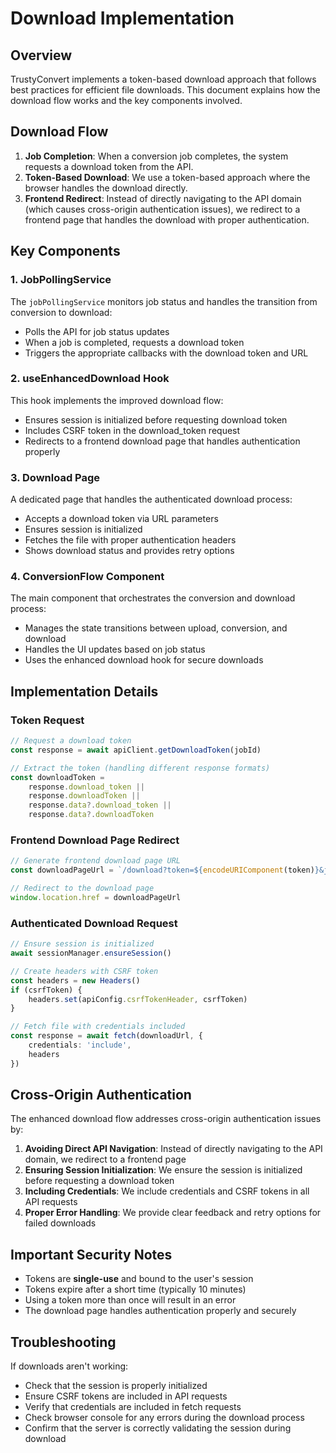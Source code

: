 # Download Implementation

## Overview

TrustyConvert implements a token-based download approach that follows best practices for efficient file downloads. This document explains how the download flow works and the key components involved.

## Download Flow

1. **Job Completion**: When a conversion job completes, the system requests a download token from the API.
2. **Token-Based Download**: We use a token-based approach where the browser handles the download directly.
3. **Frontend Redirect**: Instead of directly navigating to the API domain (which causes cross-origin authentication issues), we redirect to a frontend page that handles the download with proper authentication.

## Key Components

### 1. JobPollingService

The `jobPollingService` monitors job status and handles the transition from conversion to download:

- Polls the API for job status updates
- When a job is completed, requests a download token
- Triggers the appropriate callbacks with the download token and URL

### 2. useEnhancedDownload Hook

This hook implements the improved download flow:

- Ensures session is initialized before requesting download token
- Includes CSRF token in the download_token request
- Redirects to a frontend download page that handles authentication properly

### 3. Download Page

A dedicated page that handles the authenticated download process:

- Accepts a download token via URL parameters
- Ensures session is initialized
- Fetches the file with proper authentication headers
- Shows download status and provides retry options

### 4. ConversionFlow Component

The main component that orchestrates the conversion and download process:

- Manages the state transitions between upload, conversion, and download
- Handles the UI updates based on job status
- Uses the enhanced download hook for secure downloads

## Implementation Details

### Token Request

```typescript
// Request a download token
const response = await apiClient.getDownloadToken(jobId)

// Extract the token (handling different response formats)
const downloadToken =
	response.download_token ||
	response.downloadToken ||
	response.data?.download_token ||
	response.data?.downloadToken
```

### Frontend Download Page Redirect

```typescript
// Generate frontend download page URL
const downloadPageUrl = `/download?token=${encodeURIComponent(token)}&job=${encodeURIComponent(jobId)}`

// Redirect to the download page
window.location.href = downloadPageUrl
```

### Authenticated Download Request

```typescript
// Ensure session is initialized
await sessionManager.ensureSession()

// Create headers with CSRF token
const headers = new Headers()
if (csrfToken) {
	headers.set(apiConfig.csrfTokenHeader, csrfToken)
}

// Fetch file with credentials included
const response = await fetch(downloadUrl, {
	credentials: 'include',
	headers
})
```

## Cross-Origin Authentication

The enhanced download flow addresses cross-origin authentication issues by:

1. **Avoiding Direct API Navigation**: Instead of directly navigating to the API domain, we redirect to a frontend page
2. **Ensuring Session Initialization**: We ensure the session is initialized before requesting a download token
3. **Including Credentials**: We include credentials and CSRF tokens in all API requests
4. **Proper Error Handling**: We provide clear feedback and retry options for failed downloads

## Important Security Notes

- Tokens are **single-use** and bound to the user's session
- Tokens expire after a short time (typically 10 minutes)
- Using a token more than once will result in an error
- The download page handles authentication properly and securely

## Troubleshooting

If downloads aren't working:

- Check that the session is properly initialized
- Ensure CSRF tokens are included in API requests
- Verify that credentials are included in fetch requests
- Check browser console for any errors during the download process
- Confirm that the server is correctly validating the session during download
